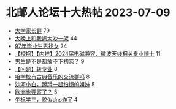 # 北邮人论坛十大热帖 2023-07-09

- [大学家长群](https://bbs.byr.cn/article/Picture/3345388) 79
- [大晚上和我妈大吵一架](https://bbs.byr.cn/article/Talking/6395624) 44
- [97年毕业生男找女](https://bbs.byr.cn/article/Friends/2041996) 24
- [【校招】【内推】2024届电磁兼容、微波天线相关专业博士](https://bbs.byr.cn/article/Shaanxi/122224) 11
- [男生是不是都放不下初恋？](https://bbs.byr.cn/article/Feeling/3201678) 9
- [【问题】转专业](https://bbs.byr.cn/article/AimBUPT/107589) 8
- [咱学校有古典音乐的交流群吗](https://bbs.byr.cn/article/Music/343715) 8
- [沙河小白，蹲蹲一起扫街的姐妹](https://bbs.byr.cn/article/Photo/276047) 5
- [欧洲也要寄了？](https://bbs.byr.cn/article/GoAbroad/393389) 5
- [坐标学三，貌似dns炸了](https://bbs.byr.cn/article/BUPTNet/108317) 4


